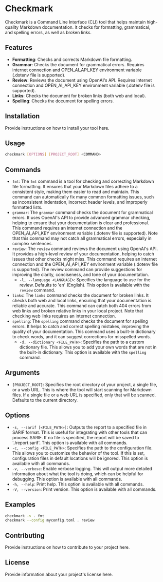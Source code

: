 # Checkmark

Checkmark is a Command Line Interface (CLI) tool that helps maintain high-quality Markdown documentation. It checks for formatting, grammatical, and spelling errors, as well as broken links.

## Features

+ **Formatting**: Checks and corrects Markdown file formatting.
+ **Grammar**: Checks the document for grammatical errors. Requires internet connection and OPEN_AI_API_KEY environment variable (.dotenv file is supported).
+ **Review**: Reviews the document using OpenAI's API. Requires internet connection and OPEN_AI_API_KEY environment variable (.dotenv file is supported).
+ **Links**: Checks the document for broken links (both web and local).
+ **Spelling**: Checks the document for spelling errors.

## Installation

Provide instructions on how to install your tool here.

## Usage

```bash
checkmark [OPTIONS] [PROJECT_ROOT] <COMMAND>
```

## Commands

+ `fmt`: The `fmt` command is a tool for checking and correcting Markdown file formatting. It ensures that your Markdown files adhere to a consistent style, making them easier to read and maintain. This command can automatically fix many common formatting issues, such as inconsistent indentation, incorrect header levels, and improperly formatted lists.
+ `grammar`: The `grammar` command checks the document for grammatical errors. It uses OpenAI's API to provide advanced grammar checking, helping to ensure that your documentation is clear and professional. This command requires an internet connection and the OPEN_AI_API_KEY environment variable (.dotenv file is supported). Note that this command may not catch all grammatical errors, especially in complex sentences.
+ `review`: The `review` command reviews the document using OpenAI's API. It provides a high-level review of your documentation, helping to catch issues that other checks might miss. This command requires an internet connection and the OPEN_AI_API_KEY environment variable (.dotenv file is supported). The review command can provide suggestions for improving the clarity, conciseness, and tone of your documentation.
  + `-l, --language <LANGUAGE>`: Specifies the language to use for the review. Defaults to 'en' (English). This option is available with the `review` command.
+ `links`: The `links` command checks the document for broken links. It checks both web and local links, ensuring that your documentation is reliable and accurate. This command can catch both 404 errors from web links and broken relative links in your local project. Note that checking web links requires an internet connection.
+ `spelling`: The `spelling` command checks the document for spelling errors. It helps to catch and correct spelling mistakes, improving the quality of your documentation. This command uses a built-in dictionary to check words, and it can suggest corrections for misspelled words.
  + `-d, --dictionary <FILE_PATH>`: Specifies the path to a custom dictionary file. This allows you to add your own words that are not in the built-in dictionary. This option is available with the `spelling` command.

## Arguments

+ `[PROJECT_ROOT]`: Specifies the root directory of your project, a single file, or a web URL. This is where the tool will start scanning for Markdown files. If a single file or a web URL is specified, only that will be scanned. Defaults to the current directory.

## Options

+ `-s, --sarif [<FILE_PATH>]`: Outputs the report to a specified file in SARIF format. This is useful for integrating with other tools that can process SARIF. If no file is specified, the report will be saved to './report.sarif'. This option is available with all commands.
+ `-c, --config <FILE_PATH>`: Specifies the path to the configuration file. This allows you to customize the behavior of the tool. If this is set, configuration files in default locations will be ignored. This option is available with all commands.
+ `-v, --verbose`: Enable verbose logging. This will output more detailed information about what the tool is doing, which can be helpful for debugging. This option is available with all commands.
+ `-h, --help`: Print help. This option is available with all commands.
+ `-V, --version`: Print version. This option is available with all commands.

## Examples

```bash
checkmark -v . fmt
checkmark --config myconfig.toml . review
```

## Contributing

Provide instructions on how to contribute to your project here.

## License

Provide information about your project's license here.
